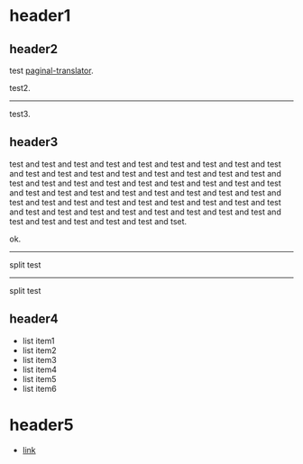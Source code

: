 # header1

## header2

test [paginal-translator](https://github.com/otolab/paginal-translator).

test2.

---

test3.

## header3

test and test and test and test and test and test and test and test and test and test and test and test and test and test and test and test and test and test and test and test and test and test and test and test and test and test and test and test and test and test and test and test and test and test and test and test and test and test and test and test and test and test and test and test and test and test and test and test and test and test and test and test and test and test and test and test and tset.

ok.

---

split test

--- 

split test

## header4

* list item1
* list item2
* list item3
* list item4
* list item5
* list item6

# header5

* [link](https://github.com/otolab/paginal-translator)
